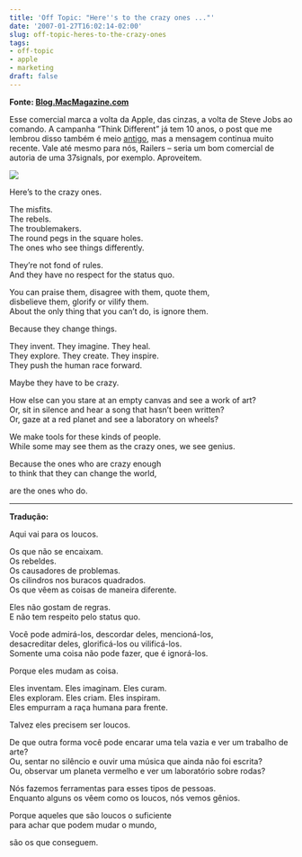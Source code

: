 ```yaml
---
title: 'Off Topic: "Here''s to the crazy ones ..."'
date: '2007-01-27T16:02:14-02:00'
slug: off-topic-heres-to-the-crazy-ones
tags:
- off-topic
- apple
- marketing
draft: false
---
```


**Fonte: [Blog.MacMagazine.com](http://macmagazine.com.br/blog/page/54/)**

Esse comercial marca a volta da Apple, das cinzas, a volta de Steve Jobs ao comando. A campanha “Think Different” já tem 10 anos, o post que me lembrou disso também é meio [antigo](http://macmagazine.com.br/blog/2006/06/15/think-different-apple/), mas a mensagem continua muito recente. Vale até mesmo para nós, Railers – seria um bom comercial de autoria de uma 37signals, por exemplo. Aproveitem.

[![](/files/2006_06_15-thinkdifferent.png)](http://macmagazine.com.br/blog/wp-content/videos/2006_06_15-thinkdifferent.mov)

Here’s to the crazy ones.

The misfits.  
The rebels.  
The troublemakers.  
The round pegs in the square holes.  
The ones who see things differently.

They’re not fond of rules.  
And they have no respect for the status quo.

You can praise them, disagree with them, quote them,  
disbelieve them, glorify or vilify them.  
About the only thing that you can’t do, is ignore them.

Because they change things.

They invent. They imagine. They heal.  
They explore. They create. They inspire.  
They push the human race forward.

Maybe they have to be crazy.

How else can you stare at an empty canvas and see a work of art?  
Or, sit in silence and hear a song that hasn’t been written?  
Or, gaze at a red planet and see a laboratory on wheels?

We make tools for these kinds of people.  
While some may see them as the crazy ones, we see genius.

Because the ones who are crazy enough  
to think that they can change the world,

are the ones who do.


* * *

**Tradução:**

Aqui vai para os loucos.

Os que não se encaixam.  
Os rebeldes.  
Os causadores de problemas.  
Os cilindros nos buracos quadrados.  
Os que vêem as coisas de maneira diferente.

Eles não gostam de regras.  
E não tem respeito pelo status quo.

Você pode admirá-los, descordar deles, mencioná-los,  
desacreditar deles, glorificá-los ou vilificá-los.  
Somente uma coisa não pode fazer, que é ignorá-los.

Porque eles mudam as coisa.

Eles inventam. Eles imaginam. Eles curam.  
Eles exploram. Eles criam. Eles inspiram.  
Eles empurram a raça humana para frente.

Talvez eles precisem ser loucos.

De que outra forma você pode encarar uma tela vazia e ver um trabalho de arte?  
Ou, sentar no silêncio e ouvir uma música que ainda não foi escrita?  
Ou, observar um planeta vermelho e ver um laboratório sobre rodas?

Nós fazemos ferramentas para esses tipos de pessoas.  
Enquanto alguns os vêem como os loucos, nós vemos gênios.

Porque aqueles que são loucos o suficiente  
para achar que podem mudar o mundo,

são os que conseguem.

